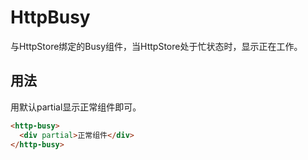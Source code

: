 # HttpBusy

与HttpStore绑定的Busy组件，当HttpStore处于忙状态时，显示正在工作。

## 用法

用默认partial显示正常组件即可。

```html
<http-busy>
  <div partial>正常组件</div>
</http-busy>
```
